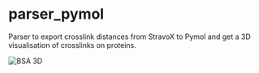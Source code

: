 # parser_pymol

Parser to export crosslink distances from StravoX to Pymol and get a 3D visualisation of crosslinks on proteins.

<img src="F:\Stage_M1_Q1\bsa_img.png" alt="BSA 3D"/>
